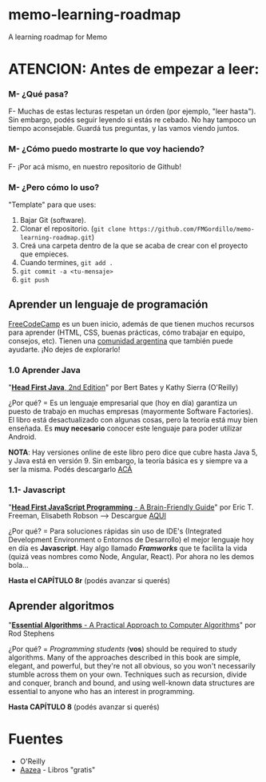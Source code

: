 # memo-learning-roadmap

A learning roadmap for Memo

# **ATENCION**: Antes de empezar a leer:
### M- ¿Qué pasa?
F- Muchas de estas lecturas respetan un órden (por ejemplo, "leer hasta"). Sin embargo, podés seguir leyendo si estás re cebado. No hay tampoco un tiempo aconsejable. Guardá tus preguntas, y las vamos viendo juntos.
### M- ¿Cómo puedo mostrarte lo que voy haciendo?
F- ¡Por acá mismo, en nuestro repositorio de Github!
### M- ¿Pero cómo lo uso?
"Template" para que uses:
1) Bajar Git (software).
2) Clonar el repositorio. (`git clone https://github.com/FMGordillo/memo-learning-roadmap.git`)
3) Creá una carpeta dentro de la que se acaba de crear con el proyecto que empieces.
4) Cuando termines, `git add .`
5) `git commit -a <tu-mensaje>`
6) `git push`


## Aprender un lenguaje de programación

[FreeCodeCamp](https://www.freecodecamp.org/) es un buen inicio, además de que tienen muchos recursos para aprender (HTML, CSS, buenas prácticas, cómo trabajar en equipo, consejos, etc). Tienen una [comunidad argentina](https://github.com/FreeCodeCampBA/quick-start#bonus) que también puede ayudarte. ¡No dejes de explorarlo!

### 1.0 Aprender Java
"[**Head First Java**, 2nd Edition](http://shop.oreilly.com/product/9780596009205.do)" por Bert Bates y Kathy Sierra (O'Reilly)

¿Por qué? = Es un lenguaje empresarial que (hoy en día) garantiza un puesto de trabajo en muchas empresas (mayormente Software Factories). El libro está desactualizado con algunas cosas, pero la teoría está muy bien enseñada. Es **muy necesario** conocer este lenguaje para poder utilizar Android.

**NOTA**: Hay versiones online de este libro pero dice que cubre hasta Java 5, y Java está en versión 9. Sin embargo, la teoría básica es y siempre va a ser la misma. Podés descargarlo [ACÁ](https://zimslifeintcs.files.wordpress.com/2011/12/head-first-java-2nd-edition.pdf)

### 1.1- Javascript
"[**Head First JavaScript Programming** - A Brain-Friendly Guide](http://shop.oreilly.com/product/0636920027065.do)" por Eric T. Freeman, Elisabeth Robson --> Descargue [AQUI](https://drive.google.com/open?id=0B1vSoVf1KxRuWFluZ2NEM1NqVVU)

¿Por qué? = Para soluciones rápidas sin uso de IDE's (Integrated Development Environment o Entornos de Desarrollo) el mejor lenguaje hoy en día es **Javascript**. Hay algo llamado **_Framworks_** que te facilita la vida (quizá veas nombres como Node, Angular, React). Por ahora no les demos bola...

**Hasta el CAPÍTULO 8r** (podés avanzar si querés)


## Aprender algoritmos
"[**Essential Algorithms** - A Practical Approach to Computer Algorithms](http://shop.oreilly.com/product/9781118612101.do)" por Rod Stephens

¿Por qué? = _Programming students_ (**vos**) should be required to study algorithms. Many of the approaches described in this book are simple, elegant, and powerful, but they're not all obvious, so you won't necessarily stumble across them on your own. Techniques such as recursion, divide and conquer, branch and bound, and using well-known data structures are essential to anyone who has an interest in programming.

**Hasta CAPÍTULO 8** (podés avanzar si querés)


# Fuentes
- O'Reilly
- [Aazea](https://www.aazea.com) - Libros "gratis"




